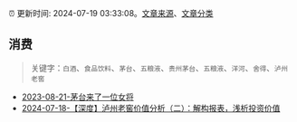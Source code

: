 :alarm_clock: 更新时间: 2024-07-19 03:33:08。[文章来源](/README.md)、[文章分类](/TAGS.md)

## 消费


> 关键字：`白酒`、`食品饮料`、`茅台`、`五粮液`、`贵州茅台`、`五粮液`、`洋河`、`舍得`、`泸州老窖`



- [2023-08-21-茅台来了一位女将](https://www.aicaijing.com.cn/article/18587) 
- [2024-07-18-【深度】泸州老窖价值分析（二）：解构报表，浅析投资价值](https://xueqiu.com/5241127869/297986353) 
